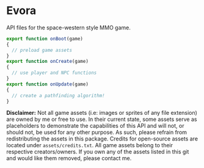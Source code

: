 # Evora

API files for the space-western style MMO game. 

```javascript
export function onBoot(game)
{
  // preload game assets
}
export function onCreate(game)
{
  // use player and NPC functions 
}
export function onUpdate(game)
{
  // create a pathfinding algorithm!
}
```

<b>Disclaimer:</b> Not all game assets (i.e: images or sprites of any file extension) are owned by me or free to use. In their current state, some assets serve as placeholders to demonstrate the capabilities of this API and will not, or should not, be used for any other purpose. As such, please refrain from redistributing the assets in this package. Credits for open-source assets are located under <code>assets/credits.txt</code>. All game assets belong to their respective creators/owners. If you own any of the assets listed in this git and would like them removed, please contact me.

